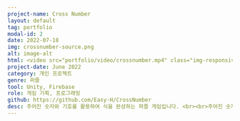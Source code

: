 ```yaml
---
project-name: Cross Number
layout: default
tag: portfolio
modal-id: 2
date: 2022-07-18
img: crossnumber-source.png
alt: image-alt
html: <video src="portfolio/video/crossnumber.mp4" class="img-responsive img-centered" controls></video>
project-date: June 2022
category: 개인 프로젝트
genre: 퍼즐
tool: Unity, Firebase
role: 게임 기획, 프로그래밍
github: https://github.com/Easy-H/CrossNumber
desc: 주어진 숫자와 기호를 활용하여 식을 완성하는 퍼즐 게임입니다. <br><br>주어진 숫자와 기호를 통해 완성된 식을 유추하고, 숫자와 기호를 드래그 & 드롭을 하여 식을 완성합니다.<br><br>올바른 식을 유추하는 과정에서 암산 능력과 추론 능력을 향상할 수 있으며, 다양한 구조의 식을 완성하는 과정에서 올바른 수학적 사고능력을 기를 수 있습니다.
---
```

